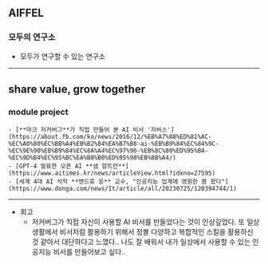 ## AIFFEL
### 모두의 연구소
- 모두가 연구할 수 있는 연구소
---
**share value, grow together**
---
### module project
    - [**마크 저커버그**가 직접 만들어 본 AI 비서 '자비스'](https://about.fb.com/ko/news/2016/12/%EB%A7%88%ED%81%AC-%EC%A0%80%EC%BB%A4%EB%B2%84%EA%B7%B8-ai-%EB%B9%84%EC%84%9C-%EC%9E%90%EB%B9%84%EC%8A%A4%EC%97%90-%EB%8C%80%ED%95%B4-%EC%9D%B4%EC%95%BC%EA%B8%B0%ED%95%98%EB%8B%A4/)
    - [GPT-4 발표한 오픈 AI **샘 알트만**](https://www.aitimes.kr/news/articleView.html?idxno=27595)
    - [세계 4대 AI 석학 **앤드류 응** 교수, "인공지능 업계에 영원한 봄 왔다"](https://www.donga.com/news/It/article/all/20230725/120394744/1)
---
- 회고
    + 저커버그가 직접 자신이 사용할 AI 비서를 만들었다는 것이 인상깊었다. 또 일상생활에서 비서처럼 활용하기 위해서 정볼 다양하고 복합적인 스킬을 활용하신 것 같아서 대단하다고 느꼈다.. 나도 잘 배워서 내가 일상에서 사용할 수 있는 인공지능 비서를 만들어보고 싶다..
